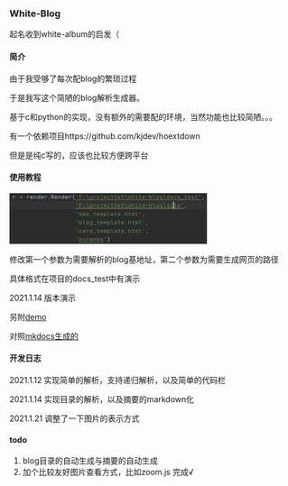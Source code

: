 ### White-Blog

起名收到white-album的启发（

#### 简介

由于我受够了每次配blog的繁琐过程

于是我写这个简陋的blog解析生成器。

基于c和python的实现，没有额外的需要配的环境，当然功能也比较简陋。。。



有一个依赖项目https://github.com/kjdev/hoextdown

但是是纯c写的，应该也比较方便跨平台

#### 使用教程

<img src="image-20210114151041166.png" alt="image-20210114151041166" width="350" height="90" />

修改第一个参数为需要解析的blog基地址，第二个参数为需要生成网页的路径

具体格式在项目的docs_test中有演示

2021.1.14 版本演示

另附[demo](https://kvrmnks.gitee.io/web_test//index.html)

对照[mkdocs生成的](https://kvrmnks.github.io/)

#### 开发日志
2021.1.12 实现简单的解析，支持递归解析，以及简单的代码栏

2021.1.14 实现目录的解析，以及摘要的markdown化

2021.1.21 调整了一下图片的表示方式
#### todo
1. blog目录的自动生成与摘要的自动生成 	
2. 加个比较友好图片查看方式，比如zoom.js 完成√